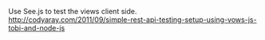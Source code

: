 Use See.js to test the views client side.
http://codyaray.com/2011/09/simple-rest-api-testing-setup-using-vows-js-tobi-and-node-js